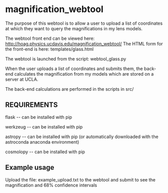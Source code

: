 # magnification_webtool

The purpose of this webtool is to allow a user to upload a list of coordinates at which they want to query the magnifications in my lens models. 

The webtool front end can be viewed here: http://hoag.physics.ucdavis.edu/magnification_webtool/
The HTML form for the front-end is here: templates/glass.html

The webtool is launched from the script: webtool_glass.py

When the user uploads a list of coordinates and submits them, the back-end calculates the magnification from my models which are stored on a server at UCLA.

The back-end calculations are performed in the scripts in src/

## REQUIREMENTS

flask -- can be installed with pip

werkzeug -- can be installed with pip

astropy -- can be installed with pip (or automatically downloaded with the astroconda anaconda environment) 

cosmolopy -- can be installed with pip

## Example usage

Upload the file: example_upload.txt to the webtool and submit to see the magnification and 68% confidence intervals